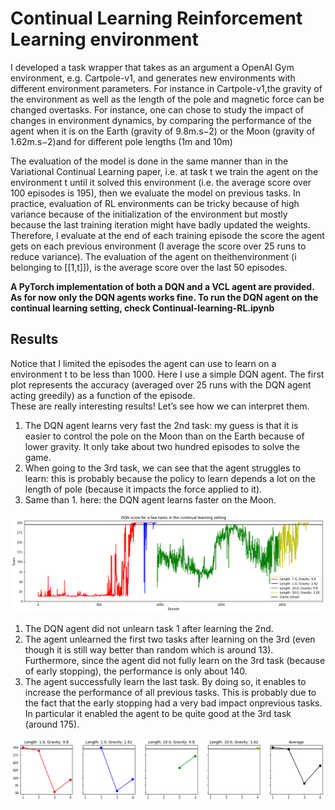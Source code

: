 # Continual Learning Reinforcement Learning environment
I developed a task wrapper that takes as an argument a OpenAI Gym environment, e.g.  Cartpole-v1, and generates new environments with different environment parameters.  For instance in Cartpole-v1,the gravity of the environment as well as the length of the pole and magnetic force can be changed overtasks.  For instance, one can chose to study the impact of changes in environment dynamics, by comparing the performance of the agent when it is on the Earth (gravity of 9.8m.s−2) or the Moon (gravity of 1.62m.s−2)and for different pole lengths (1m and 10m)

The evaluation of the model is done in the same manner than in the Variational Continual Learning paper, i.e.  at task t we train the agent on the environment t until it solved this environment (i.e.  the average score over 100 episodes is 195), then we evaluate the model on previous tasks. In  practice,  evaluation  of  RL  environments  can  be  tricky  because  of  high  variance  because  of  the  initialization  of  the  environment  but  mostly  because  the  last  training  iteration  might  have  badly  updated  the weights.  Therefore, I evaluate at the end of each training episode the score the agent gets on each previous environment (I average the score over 25 runs to reduce variance).  The evaluation of the agent on theithenvironment (i belonging to [[1,t]]), is the average score over the last 50 episodes.

**A PyTorch implementation of both a DQN and a VCL agent are provided. As for now only the DQN agents works fine. To run the DQN agent on the continual learning setting, check Continual-learning-RL.ipynb**

	
## Results
Notice that I limited the episodes the agent can use to learn on a environment t to be less than 1000.  Here I use a simple DQN agent.  The first plot  represents the accuracy (averaged over 25 runs with the DQN agent acting greedily) as a function of the episode.  
These are really interesting results!  Let’s see how we can interpret them. 


1. The DQN agent learns very fast the 2nd task:  my guess is that it is easier to control the pole on the Moon than on the Earth because of lower gravity.  It only take about two hundred episodes to solve the game.
2.  When going to the 3rd task, we can see that the agent struggles to learn:  this is probably because the policy to learn depends a lot on the length of pole (because it impacts the force applied to it).
3.  Same than 1.  here:  the DQN agent learns faster on the Moon.

![](/results/pictures/result_train_v1.png)

1.  The DQN agent did not unlearn task 1 after learning the 2nd.
2.  The agent unlearned the first two tasks after learning on the 3rd (even though it is still way better than random which is around 13).  Furthermore,  since the agent did not fully learn on the 3rd task (because of early stopping), the performance is only about 140.
3.  The agent successfully learn the last task.  By doing so, it enables to increase the performance of all previous tasks.  This is probably due to the fact that the early stopping had a very bad impact onprevious tasks.  In particular it enabled the agent to be quite good at the 3rd task (around 175).

![](/results/pictures/result_test_v1.png)



